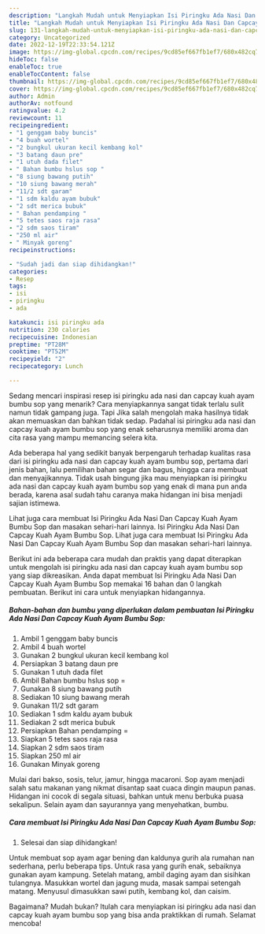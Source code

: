 ```yaml
---
description: "Langkah Mudah untuk Menyiapkan Isi Piringku Ada Nasi Dan Capcay Kuah Ayam Bumbu SopAnti Ribet"
title: "Langkah Mudah untuk Menyiapkan Isi Piringku Ada Nasi Dan Capcay Kuah Ayam Bumbu SopAnti Ribet"
slug: 131-langkah-mudah-untuk-menyiapkan-isi-piringku-ada-nasi-dan-capcay-kuah-ayam-bumbu-sopanti-ribet
category: Uncategorized
date: 2022-12-19T22:33:54.121Z
image: https://img-global.cpcdn.com/recipes/9cd85ef667fb1ef7/680x482cq70/isi-piringku-ada-nasi-dan-capcay-kuah-ayam-bumbu-sop-foto-resep-utama.jpg
hideToc: false
enableToc: true
enableTocContent: false
thumbnail: https://img-global.cpcdn.com/recipes/9cd85ef667fb1ef7/680x482cq70/isi-piringku-ada-nasi-dan-capcay-kuah-ayam-bumbu-sop-foto-resep-utama.jpg
cover: https://img-global.cpcdn.com/recipes/9cd85ef667fb1ef7/680x482cq70/isi-piringku-ada-nasi-dan-capcay-kuah-ayam-bumbu-sop-foto-resep-utama.jpg
author: Admin
authorAv: notfound
ratingvalue: 4.2
reviewcount: 11
recipeingredient:
- "1 genggam baby buncis"
- "4 buah wortel"
- "2 bungkul ukuran kecil kembang kol"
- "3 batang daun pre"
- "1 utuh dada filet"
- " Bahan bumbu hslus sop "
- "8 siung bawang putih"
- "10 siung bawang merah"
- "11/2 sdt garam"
- "1 sdm kaldu ayam bubuk"
- "2 sdt merica bubuk"
- " Bahan pendamping "
- "5 tetes saos raja rasa"
- "2 sdm saos tiram"
- "250 ml air"
- " Minyak goreng"
recipeinstructions:

- "Sudah jadi dan siap dihidangkan!"
categories:
- Resep
tags:
- isi
- piringku
- ada

katakunci: isi piringku ada 
nutrition: 230 calories
recipecuisine: Indonesian
preptime: "PT28M"
cooktime: "PT52M"
recipeyield: "2"
recipecategory: Lunch

---
```



Sedang mencari inspirasi resep isi piringku ada nasi dan capcay kuah ayam bumbu sop yang menarik? Cara menyiapkannya sangat tidak terlalu sulit namun tidak gampang juga. Tapi Jika salah mengolah maka hasilnya tidak akan memuaskan dan bahkan tidak sedap. Padahal isi piringku ada nasi dan capcay kuah ayam bumbu sop yang enak seharusnya memiliki aroma dan cita rasa yang mampu memancing selera kita.


Ada beberapa hal yang sedikit banyak berpengaruh terhadap kualitas rasa dari isi piringku ada nasi dan capcay kuah ayam bumbu sop, pertama dari jenis bahan, lalu pemilihan bahan segar dan bagus, hingga cara membuat dan menyajikannya. Tidak usah bingung jika mau menyiapkan isi piringku ada nasi dan capcay kuah ayam bumbu sop yang enak di mana pun anda berada, karena asal sudah tahu caranya maka hidangan ini bisa menjadi sajian istimewa.

Lihat juga cara membuat Isi Piringku Ada Nasi Dan Capcay Kuah Ayam Bumbu Sop dan masakan sehari-hari lainnya. Isi Piringku Ada Nasi Dan Capcay Kuah Ayam Bumbu Sop. Lihat juga cara membuat Isi Piringku Ada Nasi Dan Capcay Kuah Ayam Bumbu Sop dan masakan sehari-hari lainnya.


Berikut ini ada beberapa cara mudah dan praktis yang dapat diterapkan untuk mengolah isi piringku ada nasi dan capcay kuah ayam bumbu sop yang siap dikreasikan. Anda dapat membuat Isi Piringku Ada Nasi Dan Capcay Kuah Ayam Bumbu Sop memakai 16 bahan dan 0 langkah pembuatan. Berikut ini cara untuk menyiapkan hidangannya.

<!--inarticleads1-->

##### Bahan-bahan dan bumbu yang diperlukan dalam pembuatan Isi Piringku Ada Nasi Dan Capcay Kuah Ayam Bumbu Sop:

1. Ambil 1 genggam baby buncis
1. Ambil 4 buah wortel
1. Gunakan 2 bungkul ukuran kecil kembang kol
1. Persiapkan 3 batang daun pre
1. Gunakan 1 utuh dada filet
1. Ambil  Bahan bumbu hslus sop =
1. Gunakan 8 siung bawang putih
1. Sediakan 10 siung bawang merah
1. Gunakan 11/2 sdt garam
1. Sediakan 1 sdm kaldu ayam bubuk
1. Sediakan 2 sdt merica bubuk
1. Persiapkan  Bahan pendamping =
1. Siapkan 5 tetes saos raja rasa
1. Siapkan 2 sdm saos tiram
1. Siapkan 250 ml air
1. Gunakan  Minyak goreng


Mulai dari bakso, sosis, telur, jamur, hingga macaroni. Sop ayam menjadi salah satu makanan yang nikmat disantap saat cuaca dingin maupun panas. Hidangan ini cocok di segala situasi, bahkan untuk menu berbuka puasa sekalipun. Selain ayam dan sayurannya yang menyehatkan, bumbu. 

<!--inarticleads2-->

##### Cara membuat Isi Piringku Ada Nasi Dan Capcay Kuah Ayam Bumbu Sop:


1. Selesai dan siap dihidangkan!

Untuk membuat sop ayam agar bening dan kaldunya gurih ala rumahan nan sederhana, perlu beberapa tips. Untuk rasa yang gurih enak, sebaiknya gunakan ayam kampung. Setelah matang, ambil daging ayam dan sisihkan tulangnya. Masukkan wortel dan jagung muda, masak sampai setengah matang. Menyusul dimasukkan sawi putih, kembang kol, dan caisim. 

Bagaimana? Mudah bukan? Itulah cara menyiapkan isi piringku ada nasi dan capcay kuah ayam bumbu sop yang bisa anda praktikkan di rumah. Selamat mencoba!

